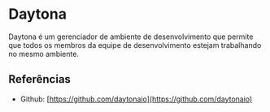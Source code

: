 # Daytona

Daytona é um gerenciador de ambiente de desenvolvimento que permite que todos os membros da equipe de desenvolvimento estejam trabalhando no mesmo ambiente.

## Referências

- Github: [https://github.com/daytonaio](https://github.com/daytonaio)
